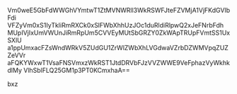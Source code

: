 Vm0weE5GbFdWWGhVYmtwT1ZtMVNWRll3WkRSWFJteFZVMjA1VjFKdGVIbFdi
VFZyVm0xS1IyTkliRmRXCk0xSlFWbXhhUzJOc1duRldiRlpwQ2xJeFNrbFdh
MUpIVjIxUmVWUnJiRmRpUm5CVVEyMUtSbGRZY0ZkWApTRUpFVmtSS1UxSXlU
a1ppUmxacFZsWndWRkV5ZUdGU1ZrWlZWbXhLVGdwaVZrbDZWMVpqZUZZeVVr
aFQKYWxwT1VsaFNSVmxzWkRST1JtdDRVbFJzVVZWWE9VeFphazVyWkhkdlMy
VlhSblFLQ25GM1p3PT0KCmxhaA==

bxz